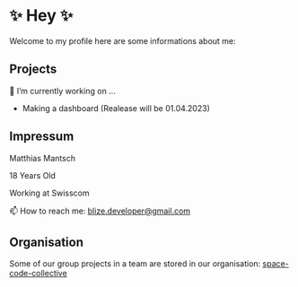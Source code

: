# ✨ Hey ✨ 


 Welcome to my profile here are some informations about me:

## Projects  
  
🔭 I’m currently working on ...

 - Making a dashboard (Realease will be 01.04.2023)
  
## Impressum

Matthias Mantsch

18 Years Old

Working at Swisscom

📫 How to reach me: blize.developer@gmail.com

## Organisation

Some of our group projects in a team are stored in our organisation:
[space-code-collective](https://github.com/space-code-collective)
